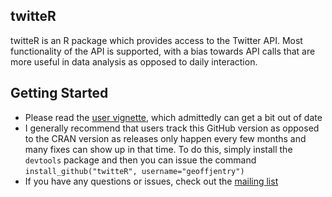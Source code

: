 ## twitteR
twitteR is an R package which provides access to the Twitter API. Most functionality of the API is supported, with a bias towards API calls that are more useful in data analysis as opposed to daily interaction. 

## Getting Started

- Please read the [user vignette](http://cran.r-project.org/web/packages/twitteR/vignettes/twitteR.pdf), which admittedly can get a bit out of date
- I generally recommend that users track this GitHub version as opposed to the CRAN version as releases only happen every few months and many fixes can show up in that time. To do this, simply install the `devtools` package and then you can issue the command `install_github("twitteR", username="geoffjentry")`
- If you have any questions or issues, check out the [mailing list](http://lists.hexdump.org/listinfo.cgi/twitter-users-hexdump.org)
